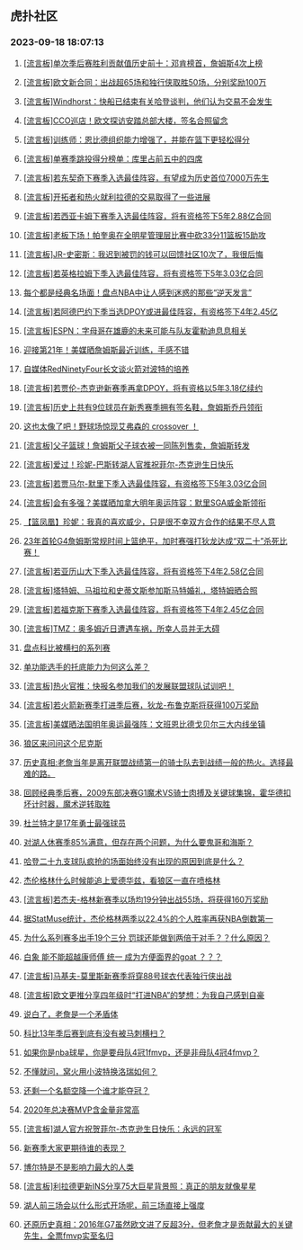 ## 虎扑社区 
### 2023-09-18 18:07:13

1. [[流言板]单次季后赛胜利贡献值历史前十：邓肯榜首，詹姆斯4次上榜](https://bbs.hupu.com/62146897.html)

2. [[流言板]欧文新合同：出战超65场和独行侠取胜50场，分别奖励100万](https://bbs.hupu.com/62145324.html)

3. [[流言板]Windhorst：快船已结束有关哈登谈判，他们认为交易不会发生](https://bbs.hupu.com/62143436.html)

4. [[流言板]CCO巡店！欧文探访安踏总部大楼，签名合照留念](https://bbs.hupu.com/62146994.html)

5. [[流言板]训练师：恩比德组织能力增强了，并能在篮下更轻松得分](https://bbs.hupu.com/62147589.html)

6. [[流言板]单赛季跳投得分榜单：库里占前五中的四席](https://bbs.hupu.com/62147472.html)

7. [[流言板]若东契奇下赛季入选最佳阵容，有望成为历史首位7000万先生](https://bbs.hupu.com/62143333.html)

8. [[流言板]开拓者和热火就利拉德的交易取得了一些进展](https://bbs.hupu.com/62147245.html)

9. [[流言板]若西亚卡姆下赛季入选最佳阵容，将有资格签下5年2.88亿合同](https://bbs.hupu.com/62144924.html)

10. [[流言板]老板下场！帕奎奥在全明星管理层比赛中砍33分11篮板15助攻](https://bbs.hupu.com/62143784.html)

11. [[流言板]JR-史密斯：我迟到被罚的钱可以回馈社区10次了，我很后悔](https://bbs.hupu.com/62143345.html)

12. [[流言板]若英格拉姆下季入选最佳阵容，将有资格签下5年3.03亿合同](https://bbs.hupu.com/62143035.html)

13. [每个都是经典名场面！盘点NBA中让人感到迷惑的那些“逆天发言”](https://bbs.hupu.com/62147679.html)

14. [[流言板]若阿德巴约下季当选DPOY或进最佳阵容，有资格签下4年2.45亿](https://bbs.hupu.com/62144714.html)

15. [[流言板]ESPN：字母哥在雄鹿的未来可能与队友霍勒迪息息相关](https://bbs.hupu.com/62144165.html)

16. [迎接第21年！美媒晒詹姆斯最近训练，手感不错](https://bbs.hupu.com/62143853.html)

17. [自媒体RedNinetyFour长文谈火箭对波特的培养](https://bbs.hupu.com/62146606.html)

18. [[流言板]若贾伦-杰克逊新赛季再拿DPOY，将有资格以5年3.18亿续约](https://bbs.hupu.com/62142543.html)

19. [[流言板]历史上共有9位球员在新秀赛季拥有签名鞋，詹姆斯乔丹领衔](https://bbs.hupu.com/62142967.html)

20. [这也太像了吧！野球场惊现艾弗森的 crossover ！](https://bbs.hupu.com/62146805.html)

21. [[流言板]父子篮球！詹姆斯父子球衣被一同陈列售卖，詹姆斯转发](https://bbs.hupu.com/62142791.html)

22. [[流言板]爱过！珍妮-巴斯转湖人官推祝菲尔-杰克逊生日快乐](https://bbs.hupu.com/62144222.html)

23. [[流言板]若贾马尔-默里下季入选最佳阵容，有资格签下5年3.03亿合同](https://bbs.hupu.com/62143431.html)

24. [[流言板]会有多强？美媒晒加拿大明年奥运阵容：默里SGA威金斯领衔](https://bbs.hupu.com/62146610.html)

25. [【篮凤凰】珍妮：我真的喜欢威少，只是很不幸双方合作的结果不尽人意](https://bbs.hupu.com/62146082.html)

26. [23年首轮G4詹姆斯常规时间上篮绝平，加时赛强打狄龙达成“双二十”杀死比赛！](https://bbs.hupu.com/62142650.html)

27. [[流言板]若亚历山大下季入选最佳阵容，将有资格签下4年2.58亿合同](https://bbs.hupu.com/62142987.html)

28. [[流言板]塔特姆、马祖拉和史蒂文斯参加斯马特婚礼，塔特姆晒合照](https://bbs.hupu.com/62145145.html)

29. [[流言板]若福克斯下赛季入选最佳阵容，将有资格签下4年2.45亿合同](https://bbs.hupu.com/62143950.html)

30. [[流言板]TMZ：奥多姆近日遭遇车祸，所幸人员并无大碍](https://bbs.hupu.com/62143045.html)

31. [盘点科比被横扫的系列赛](https://bbs.hupu.com/62146643.html)

32. [单功能选手的托底能力为何这么差？](https://bbs.hupu.com/62146300.html)

33. [[流言板]热火官推：快报名参加我们的发展联盟球队试训吧！](https://bbs.hupu.com/62142467.html)

34. [[流言板]若火箭新赛季打进季后赛，狄龙-布鲁克斯将获得100万奖励](https://bbs.hupu.com/62145685.html)

35. [[流言板]美媒晒法国明年奥运最强阵：文班恩比德戈贝尔三大内线坐镇](https://bbs.hupu.com/62147566.html)

36. [狼区来问问这个尼克斯](https://bbs.hupu.com/62142994.html)

37. [历史真相:老詹当年是离开联盟战绩第一的骑士队去到战绩一般的热火。选择最难的路。](https://bbs.hupu.com/62143577.html)

38. [回顾经典季后赛，2009东部决赛G1魔术VS骑士肉搏及关键球集锦，霍华德扣坏计时器，魔术逆转取胜](https://bbs.hupu.com/62143910.html)

39. [杜兰特才是17年勇士最强球员](https://bbs.hupu.com/62146830.html)

40. [对湖人休赛季85%满意，但存在两个问题，为什么要鬼哥和海斯？](https://bbs.hupu.com/62147290.html)

41. [哈登二十九支球队疯抢的场面始终没有出现的原因到底是什么？](https://bbs.hupu.com/62147005.html)

42. [杰伦格林什么时候能追上爱德华兹，看狼区一直在喷格林](https://bbs.hupu.com/62147133.html)

43. [[流言板]若杰夫-格林新赛季以场均19分钟出战55场，将获得160万奖励](https://bbs.hupu.com/62145868.html)

44. [据StatMuse统计，杰伦格林两季以22.4%的个人胜率再获NBA倒数第一](https://bbs.hupu.com/62147537.html)

45. [为什么系列赛多出手19个三分 罚球还能做到两倍于对手？？什么原因？](https://bbs.hupu.com/62147477.html)

46. [白象 能不能超越康师傅 统一 成为方便面界的goat ？？？](https://bbs.hupu.com/62144203.html)

47. [[流言板]马基夫-莫里斯新赛季将穿88号球衣代表独行侠出战](https://bbs.hupu.com/62145954.html)

48. [[流言板]欧文更推分享四年级时“打进NBA”的梦想：为我自己感到自豪](https://bbs.hupu.com/62142992.html)

49. [说白了，老詹是一个矛盾体](https://bbs.hupu.com/62146376.html)

50. [科比13年季后赛到底有没有被马刺横扫？](https://bbs.hupu.com/62147877.html)

51. [如果你是nba球星，你是要母队4冠1fmvp，还是非母队4冠4fmvp？](https://bbs.hupu.com/62146719.html)

52. [不懂就问，窝火用小波特换洛瑞如何？](https://bbs.hupu.com/62147755.html)

53. [还剩一个名额空降一个谁才能夺冠？](https://bbs.hupu.com/62147684.html)

54. [2020年总决赛MVP含金量非常高](https://bbs.hupu.com/62147183.html)

55. [[流言板]湖人官方祝贺菲尔-杰克逊生日快乐：永远的冠军](https://bbs.hupu.com/62142783.html)

56. [新赛季大家更期待谁的表现？](https://bbs.hupu.com/62147255.html)

57. [博尔特是不是影响力最大的人类](https://bbs.hupu.com/62147874.html)

58. [[流言板]利拉德更新INS分享75大巨星背景照：真正的朋友就像星星](https://bbs.hupu.com/62142780.html)

59. [湖人前三场会以什么形式开场呢，前三场直接上强度](https://bbs.hupu.com/62147269.html)

60. [还原历史真相：2016年G7虽然欧文进了反超3分，但老詹才是贡献最大的关键先生，全票fmvp实至名归](https://bbs.hupu.com/62145272.html)

